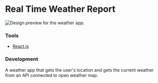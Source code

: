 # Real Time Weather Report

![Design preview for the weather app.](./src/imagenes/preview.jpg)

### Tools

- [React.js](https://reactjs.org/)

### Development

A weather app that gets the user's location and gets the current weather from an API connected to open weather map.
